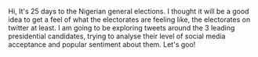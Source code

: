 Hi, It's 25 days to the Nigerian general elections.
I thought it will be a good idea to get a feel of what the electorates are feeling like, the electorates on twitter at least.
I am going to be exploring tweets around the 3 leading presidential candidates, trying to analyse their level of social media acceptance and popular sentiment about them.
Let's goo!
